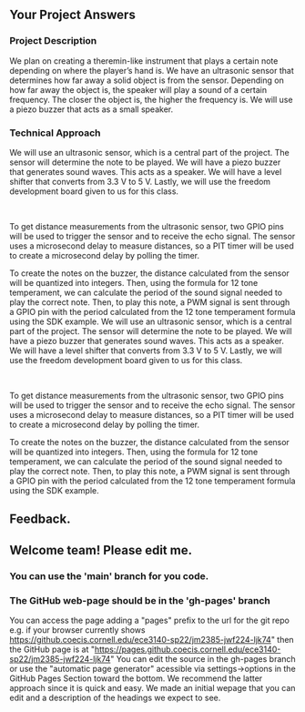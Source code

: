 ## Your Project Answers

### Project Description

We plan on creating a theremin-like instrument that plays a certain note depending on where the player’s hand is. We have an ultrasonic sensor that determines how far away a solid object is from the sensor. Depending on how far away the object is, the speaker will play a sound of a certain frequency. The closer the object is, the higher the frequency is. We will use a piezo buzzer that acts as a small speaker. 
### Technical Approach

We will use an ultrasonic sensor, which is a central part of the project. The sensor will determine the note to be played. We will have a piezo buzzer that generates sound waves. This acts as a speaker. We will have a level shifter that converts from 3.3 V to 5 V. Lastly, we will use the freedom development board given to us for this class. 

 

To get distance measurements from the ultrasonic sensor, two GPIO pins will be used to trigger the sensor and to receive the echo signal. The sensor uses a microsecond delay to measure distances, so a PIT timer will be used to create a microsecond delay by polling the timer. 

To create the notes on the buzzer, the distance calculated from the sensor will be quantized into integers. Then, using the formula for 12 tone temperament, we can calculate the period of the sound signal needed to play the correct note. Then, to play this note, a PWM signal is sent through a GPIO pin with the period calculated from the 12 tone temperament formula using the SDK example.
We will use an ultrasonic sensor, which is a central part of the project. The sensor will determine the note to be played. We will have a piezo buzzer that generates sound waves. This acts as a speaker. We will have a level shifter that converts from 3.3 V to 5 V. Lastly, we will use the freedom development board given to us for this class. 

 

To get distance measurements from the ultrasonic sensor, two GPIO pins will be used to trigger the sensor and to receive the echo signal. The sensor uses a microsecond delay to measure distances, so a PIT timer will be used to create a microsecond delay by polling the timer. 

To create the notes on the buzzer, the distance calculated from the sensor will be quantized into integers. Then, using the formula for 12 tone temperament, we can calculate the period of the sound signal needed to play the correct note. Then, to play this note, a PWM signal is sent through a GPIO pin with the period calculated from the 12 tone temperament formula using the SDK example.

## Feedback.

## Welcome team! Please edit me.
### You can use the 'main' branch for you code.
### The GitHub web-page should be in the 'gh-pages' branch
You can access the page adding a "pages" prefix to the url for the git repo e.g. if your browser currently shows https://github.coecis.cornell.edu/ece3140-sp22/jm2385-jwf224-ljk74" then the GitHub page is at "https://pages.github.coecis.cornell.edu/ece3140-sp22/jm2385-jwf224-ljk74" You can edit the source in the gh-pages branch or use the "automatic page generator" acessible via settings->options in the GitHub Pages Section toward the bottom. We recommend the latter approach since it is quick and easy. We made an initial wepage that you can edit and a description of the headings we expect to see.